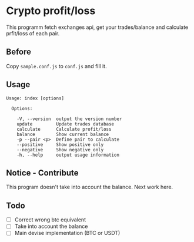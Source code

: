 # Crypto profit/loss

This programm fetch exchanges api, get your trades/balance and calculate prfit/loss of each pair.

## Before
Copy `sample.conf.js` to `conf.js` and fill it.

## Usage 
```
Usage: index [options]

  Options:

    -V, --version  output the version number
    update         Update trades database
    calculate      Calculate profit/loss
    balance        Show current balance
    -p --pair <p>  Define pair to calculate
    --positive     Show positive only
    --negative     Show negative only
    -h, --help     output usage information
```

## Notice - Contribute

This program doesn't take into account the balance. Next work here. 

## Todo

- [ ] Correct wrong btc equivalent
- [ ] Take into account the balance
- [ ] Main devise implementation (BTC or USDT) 